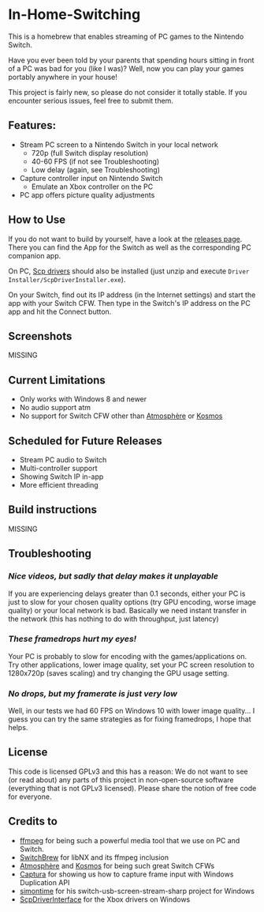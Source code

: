 # In-Home-Switching

This is a homebrew that enables streaming of PC games to the Nintendo Switch.

Have you ever been told by your parents that spending hours sitting in front of a PC was bad for you (like I was)? Well, now you can play your games portably anywhere in your house!

This project is fairly new, so please do not consider it totally stable. If you encounter serious issues, feel free to submit them.

## Features:
  * Stream PC screen to a Nintendo Switch in your local network
    * 720p (full Switch display resolution)
    * 40-60 FPS (if not see Troubleshooting)
    * Low delay (again, see Troubleshooting)
  * Capture controller input on Nintendo Switch
    * Emulate an Xbox controller on the PC
  * PC app offers picture quality adjustments

## How to Use
If you do not want to build by yourself, have a look at the [releases page](https://github.com/jakibaki/In-Home-Switching/releases). There you can find the App for the Switch as well as the corresponding PC companion app.

On PC, [Scp drivers](https://github.com/mogzol/ScpDriverInterface/releases/download/1.1/ScpDriverInterface_v1.1.zip) should also be installed (just unzip and execute `Driver Installer/ScpDriverInstaller.exe`).

On your Switch, find out its IP address (in the Internet settings) and start the app with your Switch CFW. Then type in the Switch's IP address on the PC app and hit the Connect button.

## Screenshots

MISSING

## Current Limitations
  * Only works with Windows 8 and newer
  * No audio support atm
  * No support for Switch CFW other than [Atmosphère](https://github.com/Atmosphere-NX/Atmosphere) or [Kosmos](https://github.com/AtlasNX/Kosmos)

## Scheduled for Future Releases
  * Stream PC audio to Switch
  * Multi-controller support
  * Showing Switch IP in-app
  * More efficient threading

## Build instructions

MISSING

## Troubleshooting

### *Nice videos, but sadly that delay makes it unplayable*

If you are experiencing delays greater than 0.1 seconds, either your PC is just to slow for your chosen quality options (try GPU encoding, worse image quality) or your local network is bad. Basically we need instant transfer in the network (this has nothing to do with throughput, just latency)

### *These framedrops hurt my eyes!*

Your PC is probably to slow for encoding with the games/applications on. Try other applications, lower image quality, set your PC screen resolution to 1280x720p (saves scaling) and try changing the GPU usage setting.

### *No drops, but my framerate is just very low*

Well, in our tests we had 60 FPS on Windows 10 with lower image quality... I guess you can try the same strategies as for fixing framedrops, I hope that helps.

## License

This code is licensed GPLv3 and this has a reason: We do not want to see (or read about) any parts of this project in non-open-source software (everything that is not GPLv3 licensed). Please share the notion of free code for everyone.

## Credits to

* [ffmpeg](https://www.ffmpeg.org/) for being such a powerful media tool that we use on PC and Switch.
* [SwitchBrew](https://switchbrew.org/) for libNX and its ffmpeg inclusion
* [Atmosphère](https://github.com/Atmosphere-NX/Atmosphere) and [Kosmos](https://github.com/AtlasNX/Kosmos) for being such great Switch CFWs
* [Captura](https://github.com/MathewSachin/Captura) for showing us how to capture frame input with Windows Duplication API
* [simontime](https://github.com/switch-stuff/switch-usb-screen-stream-sharp) for his switch-usb-screen-stream-sharp project for Windows
* [ScpDriverInterface](https://github.com/mogzol/ScpDriverInterface/) for the Xbox drivers on Windows
